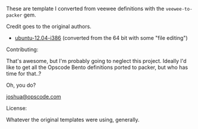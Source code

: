 These are template I converted from veewee definitions with the `veewee-to-packer` gem.

Credit goes to the original authors.

- [ubuntu-12.04-i386](https://github.com/jedi4ever/veewee/tree/master/templates/ubuntu-12.04.2-server-amd64) (converted from the 64 bit with some "file editing")

Contributing:

That's awesome, but I'm probably going to neglect this project. Ideally I'd like to get all the Opscode Bento definitions ported to packer, but who has time for that..?

Oh, you do?

joshua@opscode.com

License:

Whatever the original templates were using, generally.
